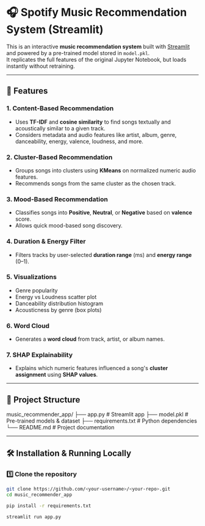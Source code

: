 # 🎧 Spotify Music Recommendation System (Streamlit)

This is an interactive **music recommendation system** built with [Streamlit](https://streamlit.io/) and powered by a pre-trained model stored in `model.pkl`.  
It replicates the full features of the original Jupyter Notebook, but loads instantly without retraining.

---

## 🚀 Features

### 1. Content-Based Recommendation  
- Uses **TF-IDF** and **cosine similarity** to find songs textually and acoustically similar to a given track.  
- Considers metadata and audio features like artist, album, genre, danceability, energy, valence, loudness, and more.

### 2. Cluster-Based Recommendation  
- Groups songs into clusters using **KMeans** on normalized numeric audio features.  
- Recommends songs from the same cluster as the chosen track.

### 3. Mood-Based Recommendation  
- Classifies songs into **Positive**, **Neutral**, or **Negative** based on **valence** score.  
- Allows quick mood-based song discovery.

### 4. Duration & Energy Filter  
- Filters tracks by user-selected **duration range** (ms) and **energy range** (0–1).

### 5. Visualizations  
- Genre popularity  
- Energy vs Loudness scatter plot  
- Danceability distribution histogram  
- Acousticness by genre (box plots)

### 6. Word Cloud  
- Generates a **word cloud** from track, artist, or album names.

### 7. SHAP Explainability  
- Explains which numeric features influenced a song's **cluster assignment** using **SHAP values**.

---

## 📂 Project Structure
music_recommender_app/
├── app.py # Streamlit app
├── model.pkl # Pre-trained models & dataset
├── requirements.txt # Python dependencies
└── README.md # Project documentation


---

## 🛠️ Installation & Running Locally

### 1️⃣ Clone the repository
```bash
git clone https://github.com/<your-username>/<your-repo>.git
cd music_recommender_app

pip install -r requirements.txt

streamlit run app.py
